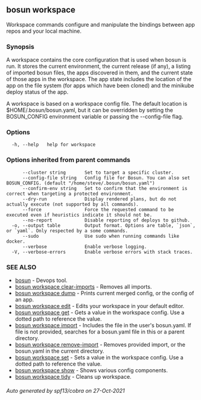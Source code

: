 ## bosun workspace

Workspace commands configure and manipulate the bindings between app repos and your local machine.

### Synopsis

A workspace contains the core configuration that is used when bosun is run.
It stores the current environment, the current release (if any), a listing of imported bosun files,
the apps discovered in them, and the current state of those apps in the workspace.
The app state includes the location of the app on the file system (for apps which have been cloned)
and the minikube deploy status of the app.

A workspace is based on a workspace config file. The default location is $HOME/.bosun/bosun.yaml,
but it can be overridden by setting the BOSUN_CONFIG environment variable or passing the --config-file flag.

### Options

```
  -h, --help   help for workspace
```

### Options inherited from parent commands

```
      --cluster string       Set to target a specific cluster.
      --config-file string   Config file for Bosun. You can also set BOSUN_CONFIG. (default "/home/steve/.bosun/bosun.yaml")
      --confirm-env string   Set to confirm that the environment is correct when targeting a protected environment.
      --dry-run              Display rendered plans, but do not actually execute (not supported by all commands).
      --force                Force the requested command to be executed even if heuristics indicate it should not be.
      --no-report            Disable reporting of deploys to github.
  -o, --output table         Output format. Options are table, `json`, or `yaml`. Only respected by a some commands.
      --sudo                 Use sudo when running commands like docker.
      --verbose              Enable verbose logging.
  -V, --verbose-errors       Enable verbose errors with stack traces.
```

### SEE ALSO

* [bosun](bosun.md)	 - Devops tool.
* [bosun workspace clear-imports](bosun_workspace_clear-imports.md)	 - Removes all imports.
* [bosun workspace dump](bosun_workspace_dump.md)	 - Prints current merged config, or the config of an app.
* [bosun workspace edit](bosun_workspace_edit.md)	 - Edits your workspace in your default editor.
* [bosun workspace get](bosun_workspace_get.md)	 - Gets a value in the workspace config. Use a dotted path to reference the value.
* [bosun workspace import](bosun_workspace_import.md)	 - Includes the file in the user's bosun.yaml. If file is not provided, searches for a bosun.yaml file in this or a parent directory.
* [bosun workspace remove-import](bosun_workspace_remove-import.md)	 - Removes provided import, or the bosun.yaml in the current directory.
* [bosun workspace set](bosun_workspace_set.md)	 - Sets a value in the workspace config. Use a dotted path to reference the value.
* [bosun workspace show](bosun_workspace_show.md)	 - Shows various config components.
* [bosun workspace tidy](bosun_workspace_tidy.md)	 - Cleans up workspace.

###### Auto generated by spf13/cobra on 27-Oct-2021
